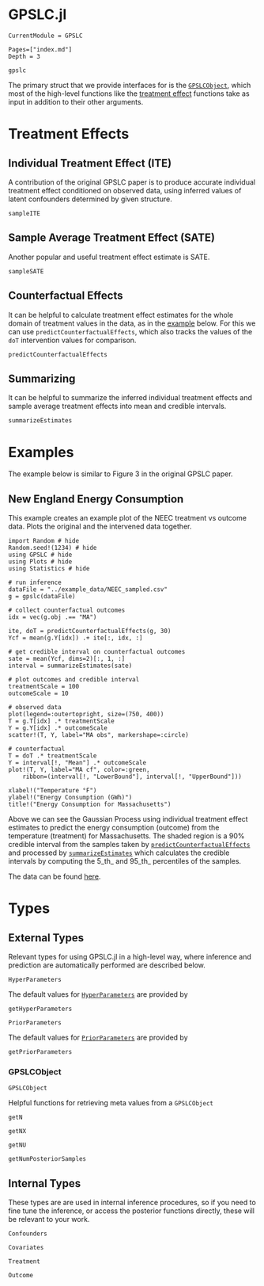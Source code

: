 # GPSLC.jl

```@meta
CurrentModule = GPSLC
```

```@contents
Pages=["index.md"]
Depth = 3
```

```@docs
gpslc
```

The primary struct that we provide interfaces for is the
[`GPSLCObject`](@ref), which most of the high-level functions like the 
[treatment effect](#treatment-effects) functions take as input 
in addition to their other arguments.

# Treatment Effects

## Individual Treatment Effect (ITE)

A contribution of the original GPSLC paper is to produce accurate individual treatment effect conditioned on observed data, using inferred values of latent confounders determined by given structure.

```@docs
sampleITE
```

## Sample Average Treatment Effect (SATE)

Another popular and useful treatment effect estimate is SATE.

```@docs
sampleSATE
```

## Counterfactual Effects

It can be helpful to calculate treatment effect estimates for the whole
domain of treatment values in the data, as in the [example](#examples)
below. For this we can use `predictCounterfactualEffects`, which also
tracks the values of the `doT` intervention values for comparison.

```@docs
predictCounterfactualEffects
```

## Summarizing

It can be helpful to summarize the inferred individual treatment effects
and sample average treatment effects
into mean and credible intervals.

```@docs
summarizeEstimates
```

# Examples

The example below is similar to Figure 3 in the original GPSLC paper. 

## New England Energy Consumption

This example creates an example plot of the NEEC treatment vs outcome data. Plots the original and the intervened data together.

```@example
import Random # hide
Random.seed!(1234) # hide
using GPSLC # hide
using Plots # hide
using Statistics # hide

# run inference
dataFile = "../example_data/NEEC_sampled.csv"
g = gpslc(dataFile)

# collect counterfactual outcomes
idx = vec(g.obj .== "MA")

ite, doT = predictCounterfactualEffects(g, 30)
Ycf = mean(g.Y[idx]) .+ ite[:, idx, :]

# get credible interval on counterfactual outcomes
sate = mean(Ycf, dims=2)[:, 1, :]
interval = summarizeEstimates(sate)

# plot outcomes and credible interval
treatmentScale = 100
outcomeScale = 10

# observed data
plot(legend=:outertopright, size=(750, 400))
T = g.T[idx] .* treatmentScale
Y = g.Y[idx] .* outcomeScale
scatter!(T, Y, label="MA obs", markershape=:circle)

# counterfactual
T = doT .* treatmentScale
Y = interval[!, "Mean"] .* outcomeScale
plot!(T, Y, label="MA cf", color=:green,
    ribbon=(interval[!, "LowerBound"], interval[!, "UpperBound"]))

xlabel!("Temperature °F")
ylabel!("Energy Consumption (GWh)")
title!("Energy Consumption for Massachusetts")
```

Above we can see the Gaussian Process using individual treatment effect
estimates to predict the energy consumption (outcome) from the temperature (treatment) for Massachusetts. The shaded region is a 90% credible interval from the samples taken by [`predictCounterfactualEffects`](@ref) and processed by [`summarizeEstimates`](@ref) which calculates the credible intervals by computing the 5_th_ and 95_th_ percentiles of the samples.

The data can be found [here](../example_data/NEEC_sampled.csv).

# Types

## External Types

Relevant types for using GPSLC.jl in a high-level way, where 
inference and prediction are automatically performed are described below.

```@docs
HyperParameters
```

The default values for [`HyperParameters`](@ref) are provided by

```@docs
getHyperParameters
```

```@docs
PriorParameters
```

The default values for [`PriorParameters`](@ref) are provided by

```@docs
getPriorParameters
```

### GPSLCObject

```@docs
GPSLCObject
```

Helpful functions for retrieving meta values from a `GPSLCObject`

```@docs
getN
```
```@docs
getNX
```
```@docs
getNU
```
```@docs
getNumPosteriorSamples
```

## Internal Types

These types are are used in internal inference procedures,
so if you need to fine tune the inference, or access the posterior functions directly,
these will be relevant to your work.

```@docs
Confounders
```

```@docs
Covariates
```

```@docs
Treatment
```

```@docs
Outcome
```